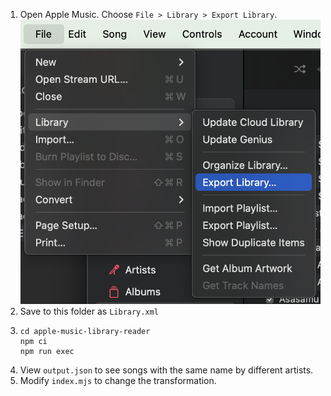 1. Open Apple Music. Choose `File > Library > Export Library`.
   ![Export Library](images/export-library.png)
2. Save to this folder as `Library.xml`
3. ```
   cd apple-music-library-reader
   npm ci
   npm run exec
   ```
4. View `output.json` to see songs with the same name by different artists.
5. Modify `index.mjs` to change the transformation.
